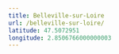 ```yaml
---
title: Belleville-sur-Loire
url: /belleville-sur-loire/
latitude: 47.5072951
longitude: 2.8506766000000003
---
```

